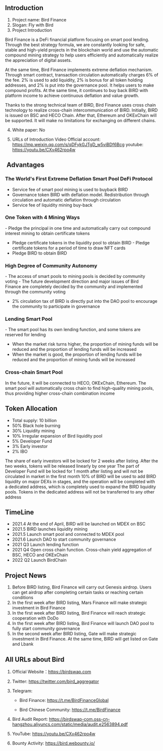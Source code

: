 ## Introduction

1. Project name: Bird Finance
2. Slogan: Fly with Bird
3. Project Introduction

 Bird Finance is a DeFi financial platform focusing on smart pool lending. Through the best strategy formula, we are constantly looking for safe, stable and high-yield projects in the blockchain world and use the automatic compound mining strategy to help users efficiently and automatically realize the appreciation of digital assets.

At the same time, Bird Finance implements extreme deflation mechanism. Through smart contract, transaction circulation automatically charges 6% of the fee. 2% is used to add liquidity, 2% is bonus for all token holding addresses, and 2% is put into the governance pool. It helps users to make compound profits. At the same time, it continues to buy back BIRD with platform income to achieve continuous deflation and value growth.

Thanks to the strong technical team of BIRD, Bird Finance uses cross chain technology to realize cross-chain intercommunication of BIRD. Initially, BIRD is issued on BSC and HECO Chain. After that, Ethereum and OKExChain will be supported. It will make no limitations for exchanging on different chains.

4. White paper: No

5. URLs of Introduction Video
   Official account: https://mp.weixin.qq.com/s/qDFykGJTgD_w5viBDf6Bcg
   youtube: https://youtu.be/CXv462rpo4w
 

##  Advantages

### The World's First Extreme Deflation Smart Pool DeFi Protocol
- Service fee of smart pool mining is used to buyback BIRD
- Governance token BIRD with deflation model. Redistribution through circulation and automatic deflation through circulation
- Service fee of liquidity mining buy-back  

### One Token with 4 Mining Ways
- Pledge the principal in one time and automatically carry out compound interest mining to obtain certificate tokens
- Pledge certificate tokens in the liquidity pool to obtain BIRD
- Pledge certificate tokens for a period of time to draw NFT cards
- Pledge BIRD to obtain BIRD


### High Degree of Community Autonomy            
- The access of smart pools to mining pools is decided by community voting 
- The future development direction and major issues of Bird Finance are completely decided by the community and implemented through the community voting
- 2% circulation tax of BIRD is directly put into the DAO pool to encourage the community to participate in governance 


### Lending Smart Pool
- The smart pool has its own lending function, and some tokens are reserved for lending 
- When the market risk turns higher, the proportion of mining funds will be reduced and the proportion of lending funds will be increased
- When the market is good, the proportion of lending funds will be reduced and the proportion of mining funds will be increased

### Cross-chain Smart Pool
In the future, it will be connected to HECO, OKExChain, Ethereum. The smart pool will automatically cross chain to find high-quality mining pools, thus providing higher cross-chain combination income 


## Token Allocation

- Total supply: 10 billion
- 50%  Black hole burning
- 30%  Liquidity mining
- 10%  Irregular expansion of Bird liquidity pool
- 5%    Developer Fund
- 3%    Early investor
- 2%    IBO

The share of early investors will be locked for 2 weeks after listing. After the two weeks, tokens will be released linearly by one year
The part of Developer Fund will be locked for 1 month after listing and will not be circulated in market in the first month
10% of BIRD will be used to add BIRD liquidity on major DEXs in stages, and the operation will be completed with a dedicated address, which is completely used to expand the BIRD liquidity pools. Tokens in the dedicated address will not be transferred to any other address


## TimeLine

- 2021.4 At the end of April, BIRD will be launched on MDEX on BSC 
- 2021.5 BIRD launches liquidity mining
- 2021.5 Launch smart pool and connected to MDEX pool
- 2021.6 Launch DAO to start community governance
- 2021 Q3 Launch lending function
- 2021 Q4 Open cross chain function. Cross-chain yield aggregation of BSC, HECO and OKExChain
- 2022 Q2 Launch BirdChain


## Project News

1. Before BIRD listing, Bird Finance will carry out Genesis airdrop. Users can get airdrop after completing certain tasks or reaching certain conditions
2. In the first week after BIRD listing, Mars Finance will make strategic investment in Bird Finance
3. In the first week after BIRD listing, Bird Finance will reach strategic cooperation with DoDo
4. In the first week after BIRD listing, Bird Finance will launch DAO pool to fully start community governance
5. In the second week after BIRD listing, Gate will make strategic investment in Bird Finance. At the same time, BIRD will get listed on Gate and Lbank


## All URLs about Bird

1. Official Website：https://birdswap.com
2. Twitter:  https://twitter.com/bird_aggregator
3. Telegram:

   - Bird Finance: https://t.me/BirdFinanceGlobal

   - Bird Chinese Community: https://t.me/BirdFinance

4. Bird Audit Report: https://birdswap-com.oss-cn-hangzhou.aliyuncs.com/static/media/audit.e2563894.pdf
5. YouTube:  https://youtu.be/CXv462rpo4w
6. Bounty Activity: https://bird.webounty.io/
